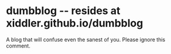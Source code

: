 # dumbblog -- resides at xiddler.github.io/dumbblog
A blog that will confuse even the sanest of you. Please ignore this comment. 
